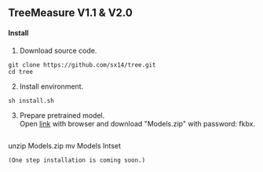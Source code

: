 ## TreeMeasure V1.1 & V2.0
#### Install
1. Download source code.
  ```
git clone https://github.com/sx14/tree.git
cd tree
```
2. Install environment.
  ```
sh install.sh
```
3. Prepare pretrained model.  
Open [link](https://pan.baidu.com/s/1SOMj9Ou3YHBf4MMJZ0SZ9A) with browser and download "Models.zip" with password: fkbx.
   ```
unzip Models.zip
mv Models Intset
```
(One step installation is coming soon.)